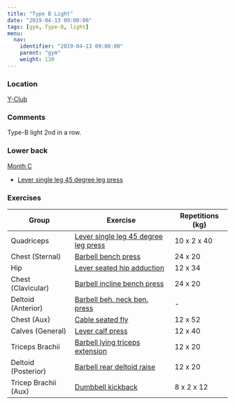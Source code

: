 ```yaml
---
title: "Type B Light"
date: "2019-04-13 09:00:00"
tags: [gym, Type-B, light]
menu:
  nav:
    identifier: "2019-04-13 09:00:00"
    parent: "gym"
    weight: 130
---
```


### Location

[Y-Club](https://www.yclub.org.uk/)

### Comments
Type-B light 2nd in a row.

### Lower back
[Month C](https://exrx.net/WeightTraining/LowBack)

- [Lever single leg 45 degree leg press](https://exrx.net/WeightExercises/Quadriceps/LVSingleLeg45LegPress)

### Exercises

| Group                | Exercise                                                                                                  | Repetitions (kg) |
|----------------------|-----------------------------------------------------------------------------------------------------------|------------------|
| Quadriceps           | [Lever single leg 45 degree leg press](https://exrx.net/WeightExercises/Quadriceps/LVSingleLeg45LegPress) | 10 x 2 x 40      |
| Chest (Sternal)      | [Barbell bench press](https://exrx.net/WeightExercises/PectoralSternal/BBBenchPress)                      | 24 x 20          |
| Hip                  | [Lever seated hip adduction](https://exrx.net/WeightExercises/HipAdductors/LVSeatedHipAdductionH)         | 12 x 34          |
| Chest (Clavicular)   | [Barbell incline bench press](https://exrx.net/WeightExercises/PectoralClavicular/BBInclineBenchPress)    | 24 x 20          |
| Deltoid (Anterior)   | [Barbell beh. neck ben. press](https://exrx.net/WeightExercises/DeltoidAnterior/BBBehindNeckPress)        | -                |
| Chest (Aux)          | [Cable seated fly](https://exrx.net/WeightExercises/PectoralSternal/CBSeatedFly)                          | 12 x 52          |
| Calves (General)     | [Lever calf press](https://exrx.net/WeightExercises/Gastrocnemius/LV45CalfPress)                          | 12 x 40          |
| Triceps Brachii      | [Barbell lying triceps extension](https://exrx.net/WeightExercises/Triceps/BBLyingTriExt)                 | 12 x 20          |
| Deltoid (Posterior)  | [Barbell rear deltoid raise](https://exrx.net/WeightExercises/DeltoidPosterior/BBRearDeltRaise)           | 12 x 20          |
| Tricep Brachii (Aux) | [Dumbbell kickback](https://exrx.net/WeightExercises/Triceps/DBKickback)                                  | 8 x 2 x 12       |
